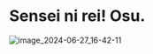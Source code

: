 # Sensei ni rei! Osu.

![image_2024-06-27_16-42-11](https://github.com/hisusqristos/karate_test/assets/85686319/b8b17623-7c97-4fc9-a039-02480c9f09bc)
